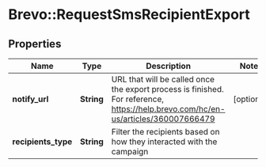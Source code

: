 # Brevo::RequestSmsRecipientExport

## Properties
Name | Type | Description | Notes
------------ | ------------- | ------------- | -------------
**notify_url** | **String** | URL that will be called once the export process is finished. For reference, https://help.brevo.com/hc/en-us/articles/360007666479 | [optional] 
**recipients_type** | **String** | Filter the recipients based on how they interacted with the campaign | 



